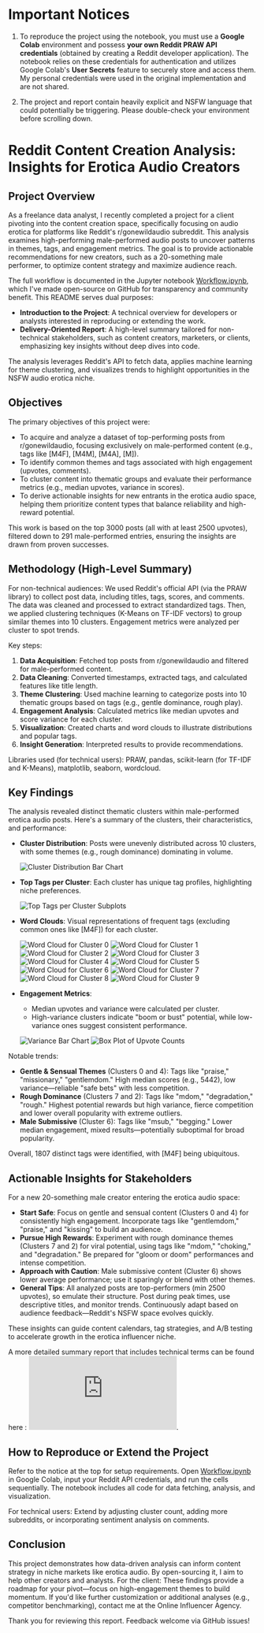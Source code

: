 # Important Notices

1. To reproduce the project using the notebook, you must use a **Google Colab** environment and possess **your own Reddit PRAW API credentials** (obtained by creating a Reddit developer application). The notebook relies on these credentials for authentication and utilizes Google Colab's **User Secrets** feature to securely store and access them. My personal credentials were used in the original implementation and are not shared.

2. The project and report contain heavily explicit and NSFW language that could potentially be triggering. Please double-check your environment before scrolling down.

# Reddit Content Creation Analysis: Insights for Erotica Audio Creators

## Project Overview

As a freelance data analyst, I recently completed a project for a client pivoting into the content creation space, specifically focusing on audio erotica for platforms like Reddit's r/gonewildaudio subreddit. This analysis examines high-performing male-performed audio posts to uncover patterns in themes, tags, and engagement metrics. The goal is to provide actionable recommendations for new creators, such as a 20-something male performer, to optimize content strategy and maximize audience reach.

The full workflow is documented in the Jupyter notebook [Workflow.ipynb](Workflow.ipynb), which I've made open-source on GitHub for transparency and community benefit. This README serves dual purposes:
- **Introduction to the Project**: A technical overview for developers or analysts interested in reproducing or extending the work.
- **Delivery-Oriented Report**: A high-level summary tailored for non-technical stakeholders, such as content creators, marketers, or clients, emphasizing key insights without deep dives into code.

The analysis leverages Reddit's API to fetch data, applies machine learning for theme clustering, and visualizes trends to highlight opportunities in the NSFW audio erotica niche.

## Objectives

The primary objectives of this project were:
- To acquire and analyze a dataset of top-performing posts from r/gonewildaudio, focusing exclusively on male-performed content (e.g., tags like [M4F], [M4M], [M4A], [M]).
- To identify common themes and tags associated with high engagement (upvotes, comments).
- To cluster content into thematic groups and evaluate their performance metrics (e.g., median upvotes, variance in scores).
- To derive actionable insights for new entrants in the erotica audio space, helping them prioritize content types that balance reliability and high-reward potential.

This work is based on the top 3000 posts (all with at least 2500 upvotes), filtered down to 291 male-performed entries, ensuring the insights are drawn from proven successes.

## Methodology (High-Level Summary)

For non-technical audiences: We used Reddit's official API (via the PRAW library) to collect post data, including titles, tags, scores, and comments. The data was cleaned and processed to extract standardized tags. Then, we applied clustering techniques (K-Means on TF-IDF vectors) to group similar themes into 10 clusters. Engagement metrics were analyzed per cluster to spot trends.

Key steps:
1. **Data Acquisition**: Fetched top posts from r/gonewildaudio and filtered for male-performed content.
2. **Data Cleaning**: Converted timestamps, extracted tags, and calculated features like title length.
3. **Theme Clustering**: Used machine learning to categorize posts into 10 thematic groups based on tags (e.g., gentle dominance, rough play).
4. **Engagement Analysis**: Calculated metrics like median upvotes and score variance for each cluster.
5. **Visualization**: Created charts and word clouds to illustrate distributions and popular tags.
6. **Insight Generation**: Interpreted results to provide recommendations.

Libraries used (for technical users): PRAW, pandas, scikit-learn (for TF-IDF and K-Means), matplotlib, seaborn, wordcloud.

## Key Findings

The analysis revealed distinct thematic clusters within male-performed erotica audio posts. Here's a summary of the clusters, their characteristics, and performance:

- **Cluster Distribution**: Posts were unevenly distributed across 10 clusters, with some themes (e.g., rough dominance) dominating in volume.
  
  ![Cluster Distribution Bar Chart](https://github.com/zeptabot/Reddit-Content-Creation-Analysis/blob/main/images/download%20(3).png)

- **Top Tags per Cluster**: Each cluster has unique tag profiles, highlighting niche preferences.
  
  ![Top Tags per Cluster Subplots](https://github.com/zeptabot/Reddit-Content-Creation-Analysis/blob/main/images/download%20(4).png)

- **Word Clouds**: Visual representations of frequent tags (excluding common ones like [M4F]) for each cluster.
  
  ![Word Cloud for Cluster 0](https://github.com/zeptabot/Reddit-Content-Creation-Analysis/blob/main/images/download%20(5).png)
  ![Word Cloud for Cluster 1](https://github.com/zeptabot/Reddit-Content-Creation-Analysis/blob/main/images/download%20(6).png)
  ![Word Cloud for Cluster 2](https://github.com/zeptabot/Reddit-Content-Creation-Analysis/blob/main/images/download%20(7).png)
  ![Word Cloud for Cluster 3](https://github.com/zeptabot/Reddit-Content-Creation-Analysis/blob/main/images/download%20(8).png)
  ![Word Cloud for Cluster 4](https://github.com/zeptabot/Reddit-Content-Creation-Analysis/blob/main/images/download%20(9).png)
  ![Word Cloud for Cluster 5](https://github.com/zeptabot/Reddit-Content-Creation-Analysis/blob/main/images/download%20(10).png)
  ![Word Cloud for Cluster 6](https://github.com/zeptabot/Reddit-Content-Creation-Analysis/blob/main/images/download%20(11).png)
  ![Word Cloud for Cluster 7](https://github.com/zeptabot/Reddit-Content-Creation-Analysis/blob/main/images/download%20(12).png)
  ![Word Cloud for Cluster 8](https://github.com/zeptabot/Reddit-Content-Creation-Analysis/blob/main/images/download%20(13).png)
  ![Word Cloud for Cluster 9](https://github.com/zeptabot/Reddit-Content-Creation-Analysis/blob/main/images/download%20(14).png)

- **Engagement Metrics**:
  - Median upvotes and variance were calculated per cluster.
  - High-variance clusters indicate "boom or bust" potential, while low-variance ones suggest consistent performance.
  
  ![Variance Bar Chart](https://github.com/zeptabot/Reddit-Content-Creation-Analysis/blob/main/images/download%20(15).png)
  ![Box Plot of Upvote Counts]([images/boxplot_upvotes.png](https://github.com/zeptabot/Reddit-Content-Creation-Analysis/blob/main/images/download%20(16).png))

Notable trends:
- **Gentle & Sensual Themes** (Clusters 0 and 4): Tags like "praise," "missionary," "gentlemdom." High median scores (e.g., 5442), low variance—reliable "safe bets" with less competition.
- **Rough Dominance** (Clusters 7 and 2): Tags like "mdom," "degradation," "rough." Highest potential rewards but high variance, fierce competition and lower overall popularity with extreme outliers.
- **Male Submissive** (Cluster 6): Tags like "msub," "begging." Lower median engagement, mixed results—potentially suboptimal for broad popularity.

Overall, 1807 distinct tags were identified, with [M4F] being ubiquitous.

## Actionable Insights for Stakeholders

For a new 20-something male creator entering the erotica audio space:
- **Start Safe**: Focus on gentle and sensual content (Clusters 0 and 4) for consistently high engagement. Incorporate tags like "gentlemdom," "praise," and "kissing" to build an audience.
- **Pursue High Rewards**: Experiment with rough dominance themes (Clusters 7 and 2) for viral potential, using tags like "mdom," "choking," and "degradation." Be prepared for "gloom or doom" performances and intense competition.
- **Approach with Caution**: Male submissive content (Cluster 6) shows lower average performance; use it sparingly or blend with other themes.
- **General Tips**: All analyzed posts are top-performers (min 2500 upvotes), so emulate their structure. Post during peak times, use descriptive titles, and monitor trends. Continuously adapt based on audience feedback—Reddit's NSFW space evolves quickly.

These insights can guide content calendars, tag strategies, and A/B testing to accelerate growth in the erotica influencer niche.

A more detailed summary report that includes technical terms can be found here : ![REPORT.md](https://github.com/zeptabot/Reddit-Content-Creation-Analysis/blob/main/REPORT.md).

## How to Reproduce or Extend the Project

Refer to the notice at the top for setup requirements. Open [Workflow.ipynb](Workflow.ipynb) in Google Colab, input your Reddit API credentials, and run the cells sequentially. The notebook includes all code for data fetching, analysis, and visualization.

For technical users: Extend by adjusting cluster count, adding more subreddits, or incorporating sentiment analysis on comments.

## Conclusion

This project demonstrates how data-driven analysis can inform content strategy in niche markets like erotica audio. By open-sourcing it, I aim to help other creators and analysts. For the client: These findings provide a roadmap for your pivot—focus on high-engagement themes to build momentum. If you'd like further customization or additional analyses (e.g., competitor benchmarking), contact me at the Online Influencer Agency.

Thank you for reviewing this report. Feedback welcome via GitHub issues!
